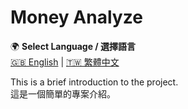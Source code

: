 # Money Analyze

🌍 **Select Language / 選擇語言**  
[🇬🇧 English](docs/README.en.md) | [🇹🇼 繁體中文](docs/README.zh-TW.md)

This is a brief introduction to the project.  
這是一個簡單的專案介紹。
